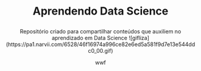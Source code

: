 # <p align="center">Aprendendo Data Science </p>


<p align="center">
    Repositório criado para compartilhar conteúdos que auxiliem no aprendizado em Data Science
  ![gifliza](https://pa1.narvii.com/6528/46f16974a996ce82e6ed5a581f9d7e13e544ddc0_00.gif)
</p>


<center> wwf </center>
